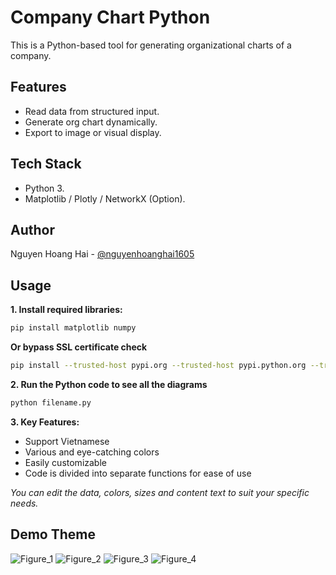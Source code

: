 # Company Chart Python

This is a Python-based tool for generating organizational charts of a company.

## Features

- Read data from structured input.
- Generate org chart dynamically.
- Export to image or visual display.

## Tech Stack

- Python 3.
- Matplotlib / Plotly / NetworkX (Option).

## Author

Nguyen Hoang Hai - [@nguyenhoanghai1605](https://github.com/nguyenhoanghai1605)


## Usage
**1. Install required libraries:**
```bash
pip install matplotlib numpy
```
**Or bypass SSL certificate check**

```bash
pip install --trusted-host pypi.org --trusted-host pypi.python.org --trusted-host files.pythonhosted.org matplotlib numpy
```
**2. Run the Python code to see all the diagrams**
```bash
python filename.py
```

**3. Key Features:**

* Support Vietnamese
* Various and eye-catching colors
* Easily customizable
* Code is divided into separate functions for ease of use

_You can edit the data, colors, sizes and content text to suit your specific needs._

## Demo Theme
![Figure_1](https://github.com/user-attachments/assets/a4be9edb-e0f4-4fc4-99b7-8f7ed068bc5c)
![Figure_2](https://github.com/user-attachments/assets/4b45abe7-c1e2-4bd6-b0de-bcdf0318eac1)
![Figure_3](https://github.com/user-attachments/assets/2ae6163c-0ff1-422b-978c-45c0dd89f6cf)
![Figure_4](https://github.com/user-attachments/assets/abc16657-fe4e-4ba9-9090-7f78b586e8e2)


